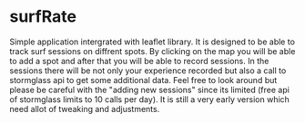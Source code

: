 # surfRate
Simple application intergrated with leaflet library. It is designed to be able to track surf sessions on diffrent spots. 
By clicking on the map you will be able to add a spot and after that you will be able to record sessions. 
In the sessions there will be not only your experience recorded but also a call to stormglass api to get some additional data.
Feel free to look around but please be careful with the "adding new sessions" since its limited (free api of stormglass limits to 10 calls per day). 
It is still a very early version which need allot of tweaking and adjustments. 
